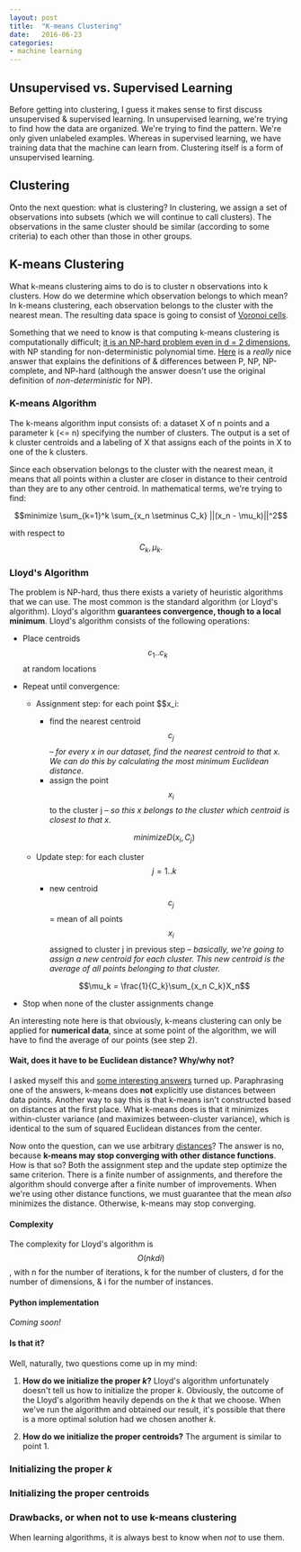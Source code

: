 ```yaml
---
layout: post
title:  "K-means Clustering"
date:   2016-06-23
categories:
- machine learning
---
```


## Unsupervised vs. Supervised Learning
Before getting into clustering, I guess it makes sense to first discuss unsupervised &amp; supervised learning. In unsupervised learning, we're trying to find how the data are organized. We're trying to find the pattern. We're only given unlabeled examples. Whereas in supervised learning, we have training data that the machine can learn from. Clustering itself is a form of unsupervised learning.

## Clustering
Onto the next question: what is clustering? In clustering, we assign a set of observations into subsets (which we will continue to call clusters). The observations in the same cluster should be similar (according to some criteria) to each other than those in other groups.

## K-means Clustering
What k-means clustering aims to do is to cluster n observations into k clusters. How do we determine which observation belongs to which mean? In k-means clustering, each observation belongs to the cluster with the nearest mean. The resulting data space is going to consist of [Voronoi cells][voronoi].

Something that we need to know is that computing k-means clustering is computationally difficult; [it is an NP-hard problem even in d = 2 dimensions][np-hard], with NP standing for non-deterministic polynomial time. [Here][complexity] is a *really* nice answer that explains the definitions of &amp; differences between P, NP, NP-complete, and NP-hard (although the answer doesn't use the original definition of *non-deterministic* for NP).

### K-means Algorithm
The k-means algorithm input consists of: a dataset X of n points and a parameter k (<= n) specifying the number of clusters. The output is a set of k cluster centroids and a labeling of X that assigns each of the points in X to one of the k clusters.

Since each observation belongs to the cluster with the nearest mean, it means that all points within a cluster are closer in distance to their centroid than they are to any other centroid. In mathematical terms, we're trying to find:

$$minimize \sum_{k=1}^k \sum_{x_n \setminus C_k} ||(x_n - \mu_k)||^2$$

with respect to $$C_k, \mu_k.$$

### Lloyd's Algorithm
The problem is NP-hard, thus there exists a variety of heuristic algorithms that we can use. The most common is the standard algorithm (or Lloyd's algorithm). Lloyd's algorithm **guarantees convergence, though to a local minimum**. Lloyd's algorithm consists of the following operations:

- Place centroids $$c_1 .. c_k$$ at random locations
- Repeat until convergence:
  - Assignment step: for each point $$x_i:
    - find the nearest centroid $$c_j$$ &ndash; *for every x in our dataset, find the nearest centroid to that x. We can do this by calculating the most minimum Euclidean distance.*
    - assign the point $$x_i$$ to the cluster j &ndash; *so this x belongs to the cluster which centroid is closest to that x.*

    $$minimize D(x_i, C_j)$$

  - Update step: for each cluster $$j = 1 .. k$$
    - new centroid $$c_j$$ = mean of all points $$x_i$$ assigned to cluster j in previous step &ndash; *basically, we're going to assign a new centroid for each cluster. This new centroid is the average of all points belonging to that cluster.*

    $$\mu_k = \frac{1}{C_k}\sum_{x_n C_k}X_n$$

- Stop when none of the cluster assignments change

An interesting note here is that obviously, k-means clustering can only be applied for **numerical data**, since at some point of the algorithm, we will have to find the average of our points (see step 2).

#### Wait, does it have to be Euclidean distance? Why/why not?
I asked myself this and [some interesting answers][euclidean] turned up. Paraphrasing one of the answers, k-means does **not** explicitly use distances between data points. Another way to say this is that k-means isn't constructed based on distances at the first place. What k-means does is that it minimizes within-cluster variance (and maximizes between-cluster variance), which is identical to the sum of squared Euclidean distances from the center.

Now onto the question, can we use arbitrary [distances][distances]? The answer is no, because **k-means may stop converging with other distance functions**. How is that so? Both the assignment step and the update step optimize the same criterion. There is a finite number of assignments, and therefore the algorithm should converge after a finite number of improvements. When we're using other distance functions, we must guarantee that the mean *also* minimizes the distance. Otherwise, k-means may stop converging.

#### Complexity
The complexity for Lloyd's algorithm is $$O(nkdi)$$, with n for the number of iterations, k for the number of clusters, d for the number of dimensions, & i for the number of instances.

#### Python implementation
*Coming soon!*

#### Is that it?
Well, naturally, two questions come up in my mind:

1. **How do we initialize the proper *k*?** Lloyd's algorithm unfortunately doesn't tell us how to initialize the proper *k*. Obviously, the outcome of the Lloyd's algorithm heavily depends on the *k* that we choose. When we've run the algorithm and obtained our result, it's possible that there is a more optimal solution had we chosen another *k*.

2. **How do we initialize the proper centroids?** The argument is similar to point 1.

### Initializing the proper *k*

### Initializing the proper centroids

### Drawbacks, or when not to use k-means clustering
When learning algorithms, it is always best to know when *not* to use them.

[voronoi]: http://google.com
[np-hard]: http://cseweb.ucsd.edu/~avattani/papers/kmeans_hardness.pdf
[complexity]: http://cs.stackexchange.com/questions/9556/what-is-the-definition-of-p-np-np-complete-and-np-hard
[euclidean]: http://stats.stackexchange.com/questions/81481/why-does-k-means-clustering-algorithm-use-only-euclidean-distance-metric
[distances]: http://galuhsahid.com/similarity-scores
